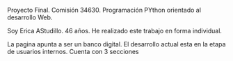 Proyecto Final. Comisión 34630. Programación PYthon orientado al desarrollo Web. 

Soy Erica AStudillo. 46 años. He realizado este trabajo en forma individual. 

La pagina apunta a ser un banco digital. 
El desarrollo actual esta en la etapa de usuarios internos. 
Cuenta con 3 secciones 
